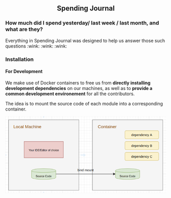 <h2 align="center">Spending Journal</h2>

<h3>How much did I spend yesterday/ last week / last month, and what are they?</h3>
<p>Everything in Spending Journal was designed to help us answer those such questions :wink: :wink: :wink:</p> 
<h3>Installation</h3>

<h4>For Development</h4>

<p>We make use of Docker containers to free us from <b>directly installing development dependencies</b> on our machines, as well as to <b>provide a common development environement</b> for all the contributors.</p>

<p>The idea is to mount the source code of each module into a corresponding container.</p>

<p align="center">
  <img src="./images/mount-source-code.png"  alt="source code is bind-mounted">
</p>

